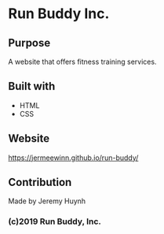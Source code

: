 # Run Buddy Inc.

## Purpose
A website that offers fitness training services.

## Built with
* HTML
* CSS

## Website
https://jermeewinn.github.io/run-buddy/

## Contribution
Made by Jeremy Huynh

### (c)2019 Run Buddy, Inc.
